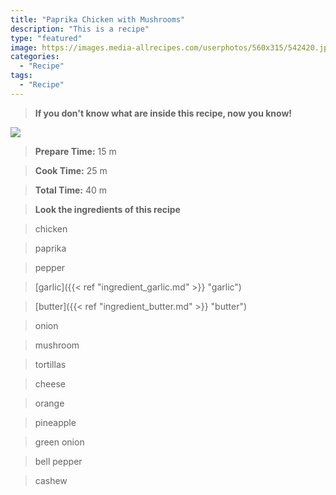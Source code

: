 ```yaml
---
title: "Paprika Chicken with Mushrooms"
description: "This is a recipe"
type: "featured"
image: https://images.media-allrecipes.com/userphotos/560x315/542420.jpg
categories: 
  - "Recipe"
tags: 
  - "Recipe"
---
```



>**If you don't know what are inside this recipe, now you know!**

![](../images/Recipes-Banner.jpg)
> **Prepare Time:** 15 m


> **Cook Time:** 25 m


> **Total Time:** 40 m

> **Look the ingredients of this recipe**

> chicken

> paprika

> pepper

> [garlic]({{< ref "ingredient_garlic.md" >}} "garlic")

> [butter]({{< ref "ingredient_butter.md" >}} "butter")

> onion

> mushroom

> tortillas

> cheese

> orange

> pineapple

> green onion

> bell pepper

> cashew

